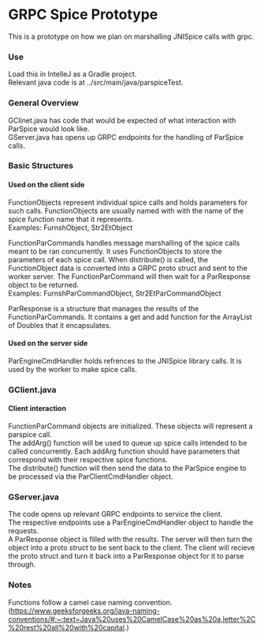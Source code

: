 # GRPC Spice Prototype
This is a prototype on how we plan on marshalling JNISpice calls with grpc.  

### Use 
Load this in IntelleJ as a Gradle project.  
Relevant java code is at ../src/main/java/parspiceTest.  

### General Overview
GClinet.java has code that would be expected of what interaction with ParSpice would look like.  
GServer.java has opens up GRPC endpoints for the handling of ParSpice calls.

### Basic Structures
#### Used on the client side
FunctionObjects represent individual spice calls and holds parameters for such calls. FunctionObjects are usually named with with the name of the spice function name that it represents.  
Examples: FurnshObject, Str2EtObject  
  
FunctionParCommands handles message marshalling of the spice calls meant to be ran concurrently. It uses FunctionObjects to store the parameters of each spice call. When distribute() is called, the FunctionObject data is converted into a GRPC proto struct and sent to the worker server. The FunctionParCommand will then wait for a ParResponse object to be returned.    
Examples: FurnshParCommandObject, Str2EtParCommandObject  
  
ParResponse is a structure that manages the results of the FunctionParCommands. It contains a get and add function for the ArrayList of Doubles that it encapsulates.  

#### Used on the server side
ParEngineCmdHandler holds refrences to the JNISpice library calls. It is used by the worker to make spice calls.  

### GClient.java
#### Client interaction
FunctionParCommand objects are initialized. These objects will represent a parspice call.  
The addArg() function will be used to queue up spice calls intended to be called concurrently. Each addArg function should have parameters that correspond with their respective spice functions.  
The distribute() function will then send the data to the ParSpice engine to be processed via the ParClientCmdHandler object.  


### GServer.java 
The code opens up relevant GRPC endpoints to service the client.  
The respective endpoints use a ParEngineCmdHandler object to handle the requests.  
A ParResponse object is filled with the results. The server will then turn the object into a proto struct to be sent back to the client. The client will recieve the proto struct and turn it back into a ParResponse object for it to parse through.  

### Notes
Functions follow a camel case naming convention. (https://www.geeksforgeeks.org/java-naming-conventions/#:~:text=Java%20uses%20CamelCase%20as%20a,letter%2C%20rest%20all%20with%20capital.)
